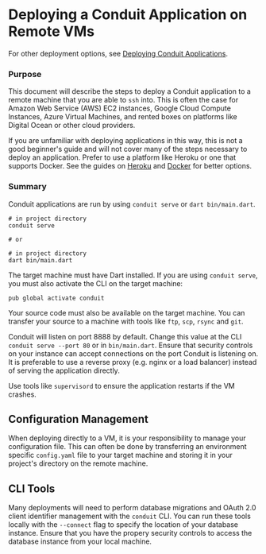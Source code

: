 # Deploying a Conduit Application on Remote VMs

For other deployment options, see [Deploying Conduit Applications]().

### Purpose

This document will describe the steps to deploy a Conduit application to a remote machine that you are able to `ssh` into. This is often the case for Amazon Web Service \(AWS\) EC2 instances, Google Cloud Compute Instances, Azure Virtual Machines, and rented boxes on platforms like Digital Ocean or other cloud providers.

If you are unfamiliar with deploying applications in this way, this is not a good beginner's guide and will not cover many of the steps necessary to deploy an application. Prefer to use a platform like Heroku or one that supports Docker. See the guides on [Heroku](deploy_heroku.md) and [Docker](deploy_docker.md) for better options.

### Summary

Conduit applications are run by using `conduit serve` or `dart bin/main.dart`.

```text
# in project directory
conduit serve

# or

# in project directory
dart bin/main.dart
```

The target machine must have Dart installed. If you are using `conduit serve`, you must also activate the CLI on the target machine:

```text
pub global activate conduit
```

Your source code must also be available on the target machine. You can transfer your source to a machine with tools like `ftp`, `scp`, `rsync` and `git`.

Conduit will listen on port 8888 by default. Change this value at the CLI `conduit serve --port 80` or in `bin/main.dart`. Ensure that security controls on your instance can accept connections on the port Conduit is listening on. It is preferable to use a reverse proxy \(e.g. nginx or a load balancer\) instead of serving the application directly.

Use tools like `supervisord` to ensure the application restarts if the VM crashes.

## Configuration Management

When deploying directly to a VM, it is your responsibility to manage your configuration file. This can often be done by transferring an environment specific `config.yaml` file to your target machine and storing it in your project's directory on the remote machine.

## CLI Tools

Many deployments will need to perform database migrations and OAuth 2.0 client identifier management with the `conduit` CLI. You can run these tools locally with the `--connect` flag to specify the location of your database instance. Ensure that you have the propery security controls to access the database instance from your local machine.

